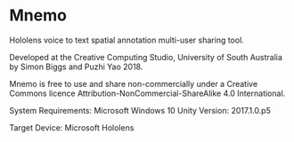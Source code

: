 # Mnemo
Hololens voice to text spatial annotation multi-user sharing tool.

Developed at the Creative Computing Studio, University of South Australia by Simon Biggs and Puzhi Yao 2018.

Mnemo is free to use and share non-commercially under a Creative Commons licence Attribution-NonCommercial-ShareAlike 4.0 International.

System Requirements:
Microsoft Windows 10
Unity Version: 2017.1.0.p5

Target Device:
Microsoft Hololens

